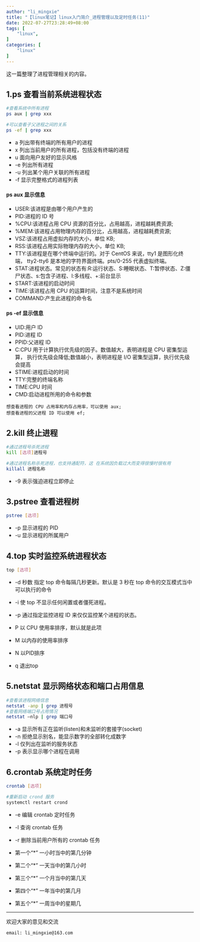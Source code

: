 ```yaml
---
author: "li_mingxie"
title: "【linux笔记】linux入门简介_进程管理以及定时任务(11)"
date: 2022-07-27T23:28:49+08:00
tags: [
    "linux",
]
categories: [
    "linux"
]
---
```


这一篇整理了进程管理相关的内容。<!--more-->  

## 1.ps 查看当前系统进程状态

```bash
#查看系统中所有进程
ps aux | grep xxx 

#可以查看子父进程之间的关系
ps -ef | grep xxx
```

* a 列出带有终端的所有用户的进程
* x 列出当前用户的所有进程，包括没有终端的进程
* u 面向用户友好的显示风格
* -e 列出所有进程
* -u 列出某个用户关联的所有进程
* -f 显示完整格式的进程列表

#### ps aux 显示信息

* USER:该进程是由哪个用户产生的
* PID:进程的 ID 号
* %CPU:该进程占用 CPU 资源的百分比，占用越高，进程越耗费资源;
* %MEM:该进程占用物理内存的百分比，占用越高，进程越耗费资源;
* VSZ:该进程占用虚拟内存的大小，单位 KB;
* RSS:该进程占用实际物理内存的大小，单位 KB;
* TTY:该进程是在哪个终端中运行的。对于 CentOS 来说，tty1 是图形化终端， tty2-tty6 是本地的字符界面终端。pts/0-255 代表虚拟终端。
* STAT:进程状态。常见的状态有:R:运行状态、S:睡眠状态、T:暂停状态、Z:僵尸状态、s:包含子进程、l:多线程、+:前台显示
* START:该进程的启动时间
* TIME:该进程占用 CPU 的运算时间，注意不是系统时间
* COMMAND:产生此进程的命令名

#### ps -ef 显示信息

* UID:用户 ID
* PID:进程 ID
* PPID:父进程 ID
* C:CPU 用于计算执行优先级的因子。数值越大，表明进程是 CPU 密集型运算， 执行优先级会降低;数值越小，表明进程是 I/O 密集型运算，执行优先级会提高
* STIME:进程启动的时间
* TTY:完整的终端名称
* TIME:CPU 时间
* CMD:启动进程所用的命令和参数

```
想查看进程的 CPU 占用率和内存占用率，可以使用 aux;  
想查看进程的父进程 ID 可以使用 ef;
```

## 2.kill 终止进程

```bash
#通过进程号杀死进程
kill [选项]进程号 

#通过进程名称杀死进程，也支持通配符，这 在系统因负载过大而变得很慢时很有用
killall 进程名称
```

* -9 表示强迫进程立即停止

## 3.pstree 查看进程树

```bash
pstree [选项]
```

* -p 显示进程的 PID
* -u 显示进程的所属用户

## 4.top 实时监控系统进程状态

```bash
top [选项]
```

* -d 秒数 指定 top 命令每隔几秒更新。默认是 3 秒在 top 命令的交互模式当中可以执行的命令
* -i 使 top 不显示任何闲置或者僵死进程。
* -p 通过指定监控进程 ID 来仅仅监控某个进程的状态。

* P 以 CPU 使用率排序，默认就是此项
* M 以内存的使用率排序
* N 以PID排序
* q 退出top

## 5.netstat 显示网络状态和端口占用信息

```bash
#查看该进程网络信息
netstat -anp | grep 进程号 
#查看网络端口号占用情况
netstat –nlp | grep 端口号
```

* -a 显示所有正在监听(listen)和未监听的套接字(socket)
* -n 拒绝显示别名，能显示数字的全部转化成数字
* -l 仅列出在监听的服务状态
* -p 表示显示哪个进程在调用

## 6.crontab 系统定时任务

```bash
crontab [选项]

#重新启动 crond 服务
systemctl restart crond
```

* -e 编辑 crontab 定时任务
* -l 查询 crontab 任务
* -r 删除当前用户所有的 crontab 任务

* 第一个“*”  一小时当中的第几分钟
* 第二个“*”  一天当中的第几小时
* 第三个“*”  一个月当中的第几天
* 第四个“*”  一年当中的第几月
* 第五个“*”  一周当中的星期几

----------------------------------------------

欢迎大家的意见和交流

`email: li_mingxie@163.com`
